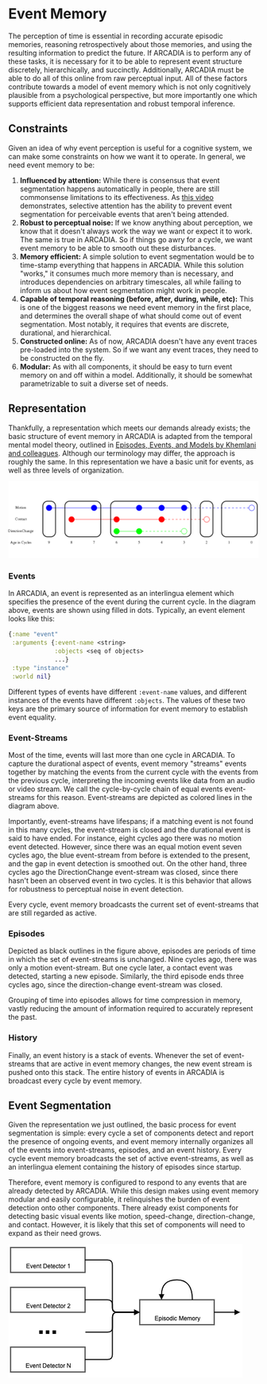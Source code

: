 Event Memory
===

The perception of time is essential in recording accurate episodic memories, reasoning retrospectively about those memories, and using the resulting information to predict the future. If ARCADIA is to perform any of these tasks, it is necessary for it to be able to represent event structure discretely, hierarchically, and succinctly. Additionally, ARCADIA must be able to do all of this online from raw perceptual input. All of these factors contribute towards a model of event memory which is not only cognitively plausible from a psychological perspective, but more importantly one which supports efficient data representation and robust temporal inference.

## Constraints
Given an idea of why event perception is useful for a cognitive system, we can make some constraints on how we want it to operate. In general, we need event memory to be:

1. **Influenced by attention:**
While there is consensus that event segmentation happens automatically in people, there are still commonsense limitations to its effectiveness. As [this video](https://www.youtube.com/watch?v=IGQmdoK_ZfY) demonstrates, selective attention has the ability to prevent event segmentation for perceivable events that aren't being attended.
1. **Robust to perceptual noise:**
If we know anything about perception, we know that it doesn't always work the way we want or expect it to work. The same is true in ARCADIA. So if things go awry for a cycle, we want event memory to be able to smooth out these disturbances.
1. **Memory efficient:**
A simple solution to event segmentation would be to time-stamp everything that happens in ARCADIA. While this solution "works," it consumes much more memory than is necessary, and introduces dependencies on arbitrary timescales, all while failing to inform us about how event segmentation might work in people.
1. **Capable of temporal reasoning (before, after, during, while, etc):**
This is one of the biggest reasons we need event memory in the first place, and determines the overall shape of what should come out of event segmentation. Most notably, it requires that events are discrete, durational, and hierarchical.
1. **Constructed online:**
As of now, ARCADIA doesn't have any event traces pre-loaded into the system. So if we want any event traces, they need to be constructed on the fly.
1. **Modular:**
As with all components, it should be easy to turn event memory on and off within a model. Additionally, it should be somewhat parametrizable to suit a diverse set of needs.

## Representation
Thankfully, a representation which meets our demands already exists; the basic structure of event memory in ARCADIA is adapted from the temporal mental model theory, outlined in [Episodes, Events, and Models by Khemlani and colleagues](http://mentalmodels.princeton.edu/papers/2015events-episodes-models.pdf). Although our terminology may differ, the approach is roughly the same. In this representation we have a basic unit for events, as well as three levels of organization.

![A graphical depiction of event structure.](images/epmem.png)



### Events
In ARCADIA, an event is represented as an interlingua element which specifies the presence of the event during the current cycle. In the diagram above, events are shown using filled in dots. Typically, an event element looks like this:
```Clojure
{:name "event"
 :arguments {:event-name <string>
             :objects <seq of objects>
             ...}
 :type "instance"
 :world nil}
 ```

Different types of events have different `:event-name` values, and different instances of the events have different `:objects`. The values of these two keys are the primary source of information for event memory to establish event equality.

### Event-Streams
Most of the time, events will last more than one cycle in ARCADIA. To capture the durational aspect of events, event memory "streams" events together by matching the events from the current cycle with the events from the previous cycle, interpreting the incoming events like data from an audio or video stream. We call the cycle-by-cycle chain of equal events event-streams for this reason. Event-streams are depicted as colored lines in the diagram above.

Importantly, event-streams have lifespans; if a matching event is not found in this many cycles, the event-stream is closed and the durational event is said to have ended. For instance, eight cycles ago there was no motion event detected. However, since there was an equal motion event seven cycles ago, the blue event-stream from before is extended to the present, and the gap in event detection is smoothed out. On the other hand, three cycles ago the DirectionChange event-stream was closed, since there hasn't been an observed event in two cycles. It is this behavior that allows for robustness to perceptual noise in event detection.

Every cycle, event memory broadcasts the current set of event-streams that are still regarded as active.

### Episodes
Depicted as black outlines in the figure above, episodes are periods of time in which the set of event-streams is unchanged. Nine cycles ago, there was only a motion event-stream. But one cycle later, a contact event was detected, starting a new episode. Similarly, the third episode ends three cycles ago, since the direction-change event-stream was closed.

Grouping of time into episodes allows for time compression in memory, vastly reducing the amount of information required to accurately represent the past.

### History
Finally, an event history is a stack of events. Whenever the set of event-streams that are active in event memory changes, the new event stream is pushed onto this stack. The entire history of events in ARCADIA is broadcast every cycle by event memory.

## Event Segmentation
Given the representation we just outlined, the basic process for event segmentation is simple: every cycle a set of components detect and report the presence of ongoing events, and event memory internally organizes all of the events into event-streams, episodes, and an event history. Every cycle event memory broadcasts the set of active event-streams, as well as an interlingua element containing the history of episodes since startup.

Therefore, event memory is configured to respond to any events that are already detected by ARCADIA. While this design makes using event memory modular and easily configurable, it relinquishes the burden of event detection onto other components. There already exist components for detecting basic visual events like motion, speed-change, direction-change, and contact. However, it is likely that this set of components will need to expand as their need grows.

![A sequence of n event detectors providing input to event memory, which has a feedback loop to itself.](images/event_detectors.png)
